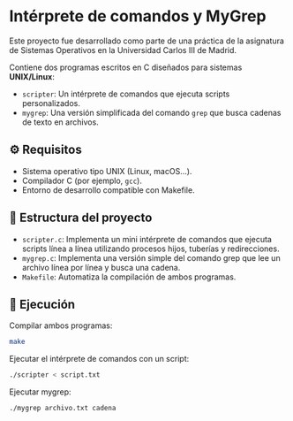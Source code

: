 # Intérprete de comandos y MyGrep

Este proyecto fue desarrollado como parte de una práctica de la asignatura de Sistemas Operativos en la Universidad Carlos III de Madrid.

Contiene dos programas escritos en C diseñados para sistemas **UNIX/Linux**:

- `scripter`: Un intérprete de comandos que ejecuta scripts personalizados.
- `mygrep`: Una versión simplificada del comando `grep` que busca cadenas de texto en archivos.

## ⚙️ Requisitos

- Sistema operativo tipo UNIX (Linux, macOS...).
- Compilador C (por ejemplo, `gcc`).
- Entorno de desarrollo compatible con Makefile.

## 📁 Estructura del proyecto

- `scripter.c`: Implementa un mini intérprete de comandos que ejecuta scripts línea a línea utilizando procesos hijos, tuberías y redirecciones.
- `mygrep.c`: Implementa una versión simple del comando grep que lee un archivo línea por línea y busca una cadena.
- `Makefile`: Automatiza la compilación de ambos programas.

## 🚀 Ejecución

Compilar ambos programas:

```bash
make
```

Ejecutar el intérprete de comandos con un script:

```bash
./scripter < script.txt
```

Ejecutar mygrep:

```bash
./mygrep archivo.txt cadena
```
